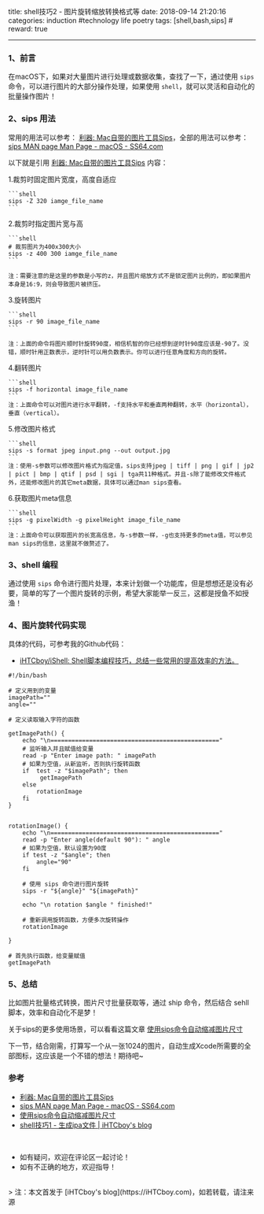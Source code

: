 title: shell技巧2 - 图片旋转缩放转换格式等
date: 2018-09-14 21:20:16
categories: induction #technology life poetry
tags: [shell,bash,sips]  # <!--more-->
reward: true

---

### 1、前言
在macOS下，如果对大量图片进行处理或数据收集，查找了一下，通过使用 `sips` 命令，可以进行图片的大部分操作处理，如果使用 `shell`，就可以灵活和自动化的批量操作图片！

<!--more-->

### 2、sips 用法
常用的用法可以参考： [利器: Mac自带的图片工具Sips](http://www.voidcn.com/article/p-xrygdftf-bmv.html)，全部的用法可以参考：[sips MAN page Man Page - macOS - SS64.com](https://ss64.com/osx/sips.html)

以下就是引用 [利器: Mac自带的图片工具Sips](http://www.voidcn.com/article/p-xrygdftf-bmv.html) 内容：

1.裁剪时固定图片宽度，高度自适应
    
    ```shell
    sips -Z 320 iamge_file_name
    ```

2.裁剪时指定图片宽与高

    ```shell
    # 裁剪图片为400x300大小
    sips -z 400 300 iamge_file_name 
    ```
    
    注：需要注意的是这里的参数是小写的z，并且图片缩放方式不是锁定图片比例的，即如果图片本身是16:9，则会导致图片被挤压。

3.旋转图片

    ```shell
    sips -r 90 image_file_name
    ```
    
    注：上面的命令将图片顺时针旋转90度，相信机智的你已经想到逆时针90度应该是-90了。没错，顺时针用正数表示，逆时针可以用负数表示。你可以进行任意角度和方向的旋转。

4.翻转图片

    ```shell
    sips -f horizontal image_file_name
    ```
    注：上面命令可以对图片进行水平翻转，-f支持水平和垂直两种翻转，水平（horizontal），垂直（vertical）。

5.修改图片格式

    ```shell
    sips -s format jpeg input.png --out output.jpg
    ```
    注：使用-s参数可以修改图片格式为指定值，sips支持jpeg | tiff | png | gif | jp2 | pict | bmp | qtif | psd | sgi | tga共11种格式。并且-s除了能修改文件格式外，还能修改图片的其它meta数据，具体可以通过man sips查看。

6.获取图片meta信息

    ```shell
    sips -g pixelWidth -g pixelHeight image_file_name
    ```
    注：上面命令可以获取图片的长宽高信息，与-s参数一样，-g也支持更多的meta值，可以参见man sips的信息，这里就不做赘述了。

### 3、shell 编程
通过使用 `sips` 命令进行图片处理，本来计划做一个功能库，但是想想还是没有必要，简单的写了一个图片旋转的示例，希望大家能举一反三，这都是授鱼不如授渔！ 

### 4、图片旋转代码实现

具体的代码，可参考我的Github代码：
-  [iHTCboy/iShell: Shell脚本编程技巧，总结一些常用的提高效率的方法。](https://github.com/iHTCboy/iShell)

```shell
#!/bin/bash

# 定义用到的变量
imagePath=""
angle=""

# 定义读取输入字符的函数

getImagePath() {
	echo "\n================================================"
	# 监听输入并且赋值给变量
	read -p "Enter image path: " imagePath
	# 如果为空值，从新监听，否则执行旋转函数
	if	test -z "$imagePath"; then
		 getImagePath
	else
		rotationImage
	fi
}


rotationImage() {
	echo "\n================================================"
	read -p "Enter angle(default 90°): " angle
	# 如果为空值，默认设置为90度
	if test -z "$angle"; then
		angle="90"
	fi

	# 使用 sips 命令进行图片旋转
	sips -r "${angle}" "${imagePath}"
		
	echo "\n rotation $angle ° finished!"
		
	# 重新调用旋转函数，方便多次旋转操作
	rotationImage
	
}

# 首先执行函数，给变量赋值
getImagePath

```

### 5、总结

比如图片批量格式转换，图片尺寸批量获取等，通过 ship 命令，然后结合 sehll 脚本，效率和自动化不是梦！

关于sips的更多使用场景，可以看看这篇文章 [使用sips命令自动缩减图片尺寸](https://www.jianshu.com/p/7246c5a5b083)

下一节，结合刚需，打算写一个从一张1024的图片，自动生成Xcode所需要的全部图标，这应该是一个不错的想法！期待吧~


### 参考
- [利器: Mac自带的图片工具Sips](http://www.voidcn.com/article/p-xrygdftf-bmv.html)
- [sips MAN page Man Page - macOS - SS64.com](https://ss64.com/osx/sips.html)
- [使用sips命令自动缩减图片尺寸](https://www.jianshu.com/p/7246c5a5b083)
- [shell技巧1 - 生成ipa文件 | iHTCboy's blog](https://ihtcboy.com/2018/08/31/2018-08-31_shell技巧1_生成ipa文件/)

<br>

- 如有疑问，欢迎在评论区一起讨论！
- 如有不正确的地方，欢迎指导！

<br>
> 注：本文首发于 [iHTCboy's blog](https://iHTCboy.com)，如若转载，请注来源
